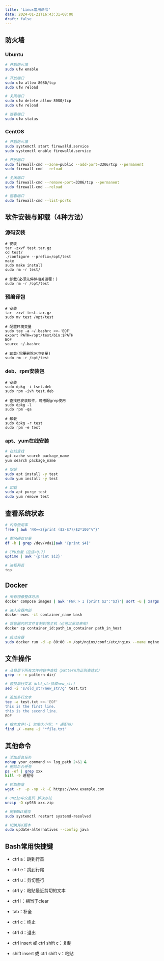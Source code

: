 ```yaml
---
title: 'Linux常用命令'
date: 2024-01-21T16:43:31+08:00
draft: false
---
```


## 防火墙

### Ubuntu

```bash
# 开启防火墙
sudo ufw enable

# 开放端口
sudo ufw allow 8080/tcp
sudo ufw reload

# 关闭端口
sudo ufw delete allow 8080/tcp
sudo ufw reload

# 查看端口
sudo ufw status
```

### CentOS

```bash
# 开启防火墙
sudo systemctl start firewalld.service
sudo systemctl enable firewalld.service

# 开放端口
sudo firewall-cmd --zone=public --add-port=3306/tcp --permanent
sudo firewall-cmd --reload

# 关闭端口
sudo firewall-cmd --remove-port=3306/tcp --permanent
sudo firewall-cmd --reload

# 查看端口
sudo firewall-cmd --list-ports
```



## 软件安装与卸载（4种方法）

### 源码安装

```shell
# 安装
tar -zxvf test.tar.gz
cd test/
./configure --prefix=/opt/test
make
sudo make install
sudo rm -r test/

# 卸载(必须先停掉相关进程！)
sudo rm -r /opt/test
```

### 预编译包

```shell
# 安装
tar -zxvf test.tar.gz
sudo mv test /opt/test

# 配置环境变量
sudo tee -a ~/.bashrc <<-'EOF'
export PATH=/opt/test/bin:$PATH
EOF
source ~/.bashrc

# 卸载(需要删除环境变量)
sudo rm -r /opt/test
```

### deb、rpm安装包

```shell
# 安装
sudo dpkg -i tset.deb
sudo rpm -ivh test.deb

# 查找已安装软件，可搭配grep使用
sudo dpkg -l
sudo rpm -qa

# 卸载
sudo dpkg -r test
sudo rpm -e test
```

### apt、yum在线安装

```bash
# 在线查找
apt-cache search package_name
yum search package_name

# 安装
sudo apt install -y test
sudo yum install -y test

# 卸载
sudo apt purge test
sudo yum remove test
```



## 查看系统状态

```bash
# 内存使用率
free | awk 'NR==2{print ($2-$7)/$2*100"%"}'

# 剩余硬盘容量
df -h | grep /dev/vda1|awk '{print $4}'

# CPU负载（应该<0.7）
uptime | awk '{print $12}'

# 进程列表
top
```



## Docker

```bash
# 所有镜像整体导出
docker compose images | awk 'FNR > 1 {print $2":"$3}'| sort -u | xargs docker save -o images.tar

# 进入容器内部
docker exec -it container_name bash

# 将容器内的文件复制到宿主机（也可以反过来用）
docker cp container_id:path_in_container path_in_host
 
# 启动容器
sudo docker run -d -p 80:80 -v /opt/nginx/conf:/etc/nginx --name nginx nginx:latest
```



## 文件操作

```bash
# 从目录下所有文件内容中查找（pattern为正则表达式）
grep -r -n pattern dir/

# 替换单行文本（old_str换成new_str）
sed -i 's/old_str/new_str/g' test.txt

# 追加多行文本
tee -a test.txt <<-'EOF'
this is the first line.
this is the second line.
EOF

# 搜索文件(-i 忽略大小写; * 通配符)
find ./ -name -i "*file.txt"
```



## 其他命令

```bash
# 添加后台任务
nohup your_command >> log_path 2>&1 &
# 删除后台任务
ps -ef | grep xxx
kill -9 进程号

# 抓取整站
wget -r  -p -np -k -E https://www.example.com

# unzip中文乱码 解决办法
unzip -O cp936 xxx.zip

# 刷新DNS缓存
sudo systemctl restart systemd-resolved

# 切换JDK版本
sudo update-alternatives --config java
```



## Bash常用快捷键

* ctrl a：跳到行首

* ctrl e：跳到行尾

* ctrl u：剪切整行

* ctrl y：粘贴最近剪切的文本

* ctrl l：相当于clear

* tab：补全

* ctrl c：终止

* ctrl d：退出

* ctrl insert 或 ctrl shift c：复制

* shift insert 或 ctrl shift v：粘贴
